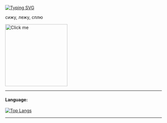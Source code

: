[![Typing SVG](https://readme-typing-svg.herokuapp.com?color=%2336BCF7&lines=Chill+Guys+🌱)](https://camo.githubusercontent.com/e970064f61e3ca14ab8ed4a491b0cde1bc03b86418d45ca1da350bd0e78f409d/68747470733a2f2f7777772e64726f70626f782e636f6d2f732f777731656c70736431616676306d6e2f73616d706c655f312e6769663f7261773d31)


сижу, лежу, сплю 

<a href="https://www.icegif.com/wp-content/uploads/2023/01/icegif-165.gif" target="_blank">
  <img src="https://media1.tenor.com/m/OfqLXcy4EjwAAAAd/evangelion-lights.gif" alt="Click me" title="Click me Please (" width="200" height="200"/>
</a>

___

#### Language:
[![Top Langs](https://github-readme-stats.vercel.app/api/top-langs/?username=yinmus)](https://github.com/yinmus/github-readme-stats)
___




<!--
**vncased/vncased** is a ✨ _special_ ✨ repository because its `README.md` (this file) appears on your GitHub profile.

Here are some ideas to get you started:

- 🔭 I’m currently working on ...
- 🌱 I’m currently learning ...
- 👯 I’m looking to collaborate on ...
- 🤔 I’m looking for help with ...
- 💬 Ask me about ...
- 📫 How to reach me: ...
- 😄 Pronouns: ...
- ⚡ Fun fact: ...
-->
